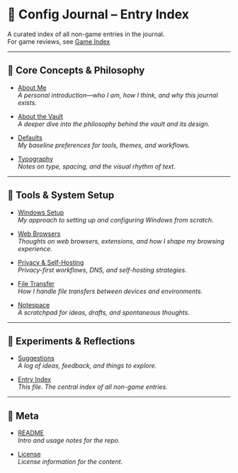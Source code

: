 # 📓 Config Journal – Entry Index

A curated index of all non-game entries in the journal.  
For game reviews, see [Game Index](gameindex.md)

---

## 🧠 Core Concepts & Philosophy

- [About Me](about.md)  
  _A personal introduction—who I am, how I think, and why this journal exists._

- [About the Vault](about-the-vault.md)  
  _A deeper dive into the philosophy behind the vault and its design._

- [Defaults](defaults.md)  
  _My baseline preferences for tools, themes, and workflows._

- [Typography](typography.md)  
  _Notes on type, spacing, and the visual rhythm of text._

---

## 🧰 Tools & System Setup

- [Windows Setup](winboot.md)  
  _My approach to setting up and configuring Windows from scratch._

- [Web Browsers](web.md)  
  _Thoughts on web browsers, extensions, and how I shape my browsing experience._

- [Privacy & Self-Hosting](shields-up.md)  
  _Privacy-first workflows, DNS, and self-hosting strategies._

- [File Transfer](transfer.md)  
  _How I handle file transfers between devices and environments._

- [Notespace](notespace.md)  
  _A scratchpad for ideas, drafts, and spontaneous thoughts._

---

## 🧪 Experiments & Reflections

- [Suggestions](suggestions.md)  
  _A log of ideas, feedback, and things to explore._

- [Entry Index](index.md)  
  _This file. The central index of all non-game entries._

---

## 📄 Meta

- [README](README.md)  
  _Intro and usage notes for the repo._

- [License](LICENSE.md)  
  _License information for the content._